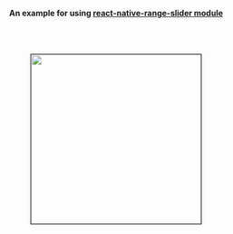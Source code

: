 
<p align="center">
	<b>An example for using <a href="https://github.com/ismnoiet/react-native-range-slider">react-native-range-slider module</a></b>
</p>

<p align="center">
  <img src="./demo.gif" width="300" border="1px" style="margin-top: 50px"/>
</p>
